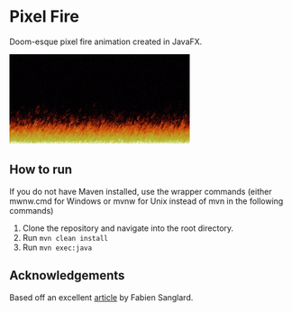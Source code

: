 # Pixel Fire

Doom-esque pixel fire animation created in JavaFX.

![](pixelfire.gif)

## How to run

If you do not have Maven installed, use the wrapper commands (either mwnw.cmd for Windows or mvnw for Unix instead of mvn in the following commands)

1. Clone the repository and navigate into the root directory.
2. Run `mvn clean install`
3. Run `mvn exec:java`

## Acknowledgements

Based off an excellent [article](http://fabiensanglard.net/doom_fire_psx/) by Fabien Sanglard.